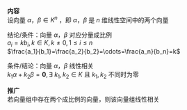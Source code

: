 **内容**    
设向量 $\alpha，\beta\in K^n$ ，即 $\alpha，\beta$ 是 $n$ 维线性空间中的两个向量    
    
结论/条件：向量 $\alpha，\beta$ 对应分量成比例    
 $a_i=kb_i,k\in K,k\neq0,1\le i\le n$     
 $\frac{a_1}{b_1}=\frac{a_2}{b_2}=\cdots=\frac{a_n}{b_n}=k$     
    
条件/结论：向量 $\alpha，\beta$ 线性相关    
 $k_1\alpha+k_2\beta=\mathbf0,\exists\ k_1,k_2\in K$ 且 $k_1,k_2$ 不同时为零    
    
**推广**    
若向量组中存在两个成比例的向量，则该向量组线性相关    
